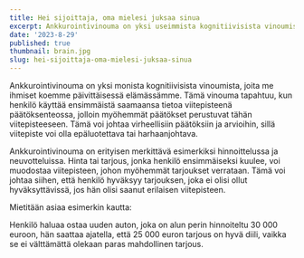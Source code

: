 ```yaml
---
title: Hei sijoittaja, oma mielesi juksaa sinua
excerpt: Ankkurointivinouma on yksi useimmista kognitiivisista vinoumista, joita ihmiset kokevat...
date: '2023-8-29'
published: true
thumbnail: brain.jpg
slug: hei-sijoittaja-oma-mielesi-juksaa-sinua
---
```


Ankkurointivinouma on yksi monista kognitiivisista vinoumista, joita me ihmiset koemme päivittäisessä elämässämme. Tämä vinouma tapahtuu, kun henkilö käyttää ensimmäistä saamaansa tietoa viitepisteenä päätöksenteossa, jolloin myöhemmät päätökset perustuvat tähän viitepisteeseen. Tämä voi johtaa virheellisiin päätöksiin ja arvioihin, sillä viitepiste voi olla epäluotettava tai harhaanjohtava.

Ankkurointivinouma on erityisen merkittävä esimerkiksi hinnoittelussa ja neuvotteluissa. Hinta tai tarjous, jonka henkilö ensimmäiseksi kuulee, voi muodostaa viitepisteen, johon myöhemmät tarjoukset verrataan. Tämä voi johtaa siihen, että henkilö hyväksyy tarjouksen, joka ei olisi ollut hyväksyttävissä, jos hän olisi saanut erilaisen viitepisteen.

Mietitään asiaa esimerkin kautta:

Henkilö haluaa ostaa uuden auton, joka on alun perin hinnoiteltu 30 000 euroon, hän saattaa ajatella, että 25 000 euron tarjous on hyvä diili, vaikka se ei välttämättä olekaan paras mahdollinen tarjous.
